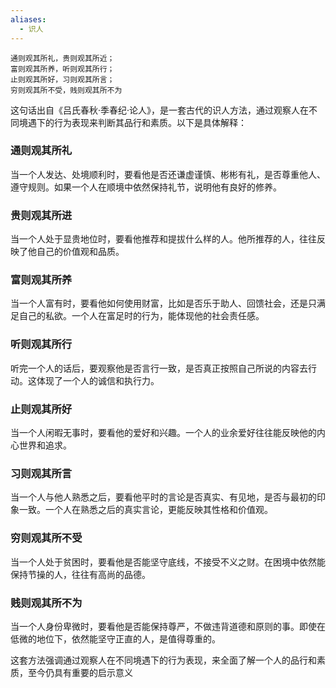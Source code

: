 ```yaml
---
aliases:
  - 识人
---
```

```ad-abstract
通则观其所礼，贵则观其所近；
富则观其所养，听则观其所行；
止则观其所好，习则观其所言；
穷则观其所不受，贱则观其所不为
```

这句话出自《吕氏春秋·季春纪·论人》，是一套古代的识人方法，通过观察人在不同境遇下的行为表现来判断其品行和素质。以下是具体解释：
### 通则观其所礼

当一个人发达、处境顺利时，要看他是否还谦虚谨慎、彬彬有礼，是否尊重他人、遵守规则。如果一个人在顺境中依然保持礼节，说明他有良好的修养。
### 贵则观其所进

当一个人处于显贵地位时，要看他推荐和提拔什么样的人。他所推荐的人，往往反映了他自己的价值观和品质。
### 富则观其所养

当一个人富有时，要看他如何使用财富，比如是否乐于助人、回馈社会，还是只满足自己的私欲。一个人在富足时的行为，能体现他的社会责任感。
### 听则观其所行

听完一个人的话后，要观察他是否言行一致，是否真正按照自己所说的内容去行动。这体现了一个人的诚信和执行力。
### 止则观其所好

当一个人闲暇无事时，要看他的爱好和兴趣。一个人的业余爱好往往能反映他的内心世界和追求。
### 习则观其所言

当一个人与他人熟悉之后，要看他平时的言论是否真实、有见地，是否与最初的印象一致。一个人在熟悉之后的真实言论，更能反映其性格和价值观。
### 穷则观其所不受

当一个人处于贫困时，要看他是否能坚守底线，不接受不义之财。在困境中依然能保持节操的人，往往有高尚的品德。
### 贱则观其所不为

当一个人身份卑微时，要看他是否能保持尊严，不做违背道德和原则的事。即使在低微的地位下，依然能坚守正直的人，是值得尊重的。

这套方法强调通过观察人在不同境遇下的行为表现，来全面了解一个人的品行和素质，至今仍具有重要的启示意义